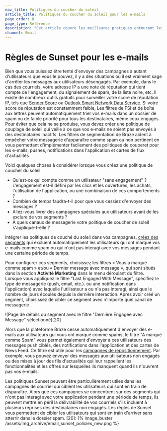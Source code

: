 ```yaml
---
nav_title: Politiques du coucher du soleil
article_title: Politiques du coucher du soleil pour les e-mails
page_order: 8
page_type: Référence
description: "Cet article couvre les meilleures pratiques entourant les politiques de mise en scène, en comprenant les situations où il est préférable d'arrêter les messages aux utilisateurs désengagés."
channel: Email
---
```


# Règles de Sunset pour les e-mails

Bien que vous puissiez être tenté d'envoyer des campagnes à autant d'utilisateurs que vous le pouvez, il y a des situations où il est vraiment sage d'arrêter les messages aux utilisateurs désengagés.  Par exemple, dans le cas des courriels, votre adresse IP a une note de réputation qui tient compte de l'engagement, du signalement de spam, de la liste noire, etc. Il existe de nombreux outils gratuits pour surveiller votre score de réputation IP, tels que [Sender Score](https://www.senderscore.org/ "Sender Score") ou [Outlook Smart Network Data Service](https://postmaster.live.com/snds/ "Outlook's Smart Network Data Service"). Si votre score de réputation est constamment faible, Les filtres de FSI et de boîte aux lettres peuvent automatiquement trier vos e-mails dans un dossier de spam ou de faible priorité pour tous les destinataires, même ceux engagés.  Pour éviter que cela ne se produise, vous devez créer une politique de couplage de soleil qui veille à ce que vos e-mails ne soient pas envoyés à des destinataires inactifs. Les filtres de segmentation de Braze aident à empêcher votre messagerie d'apparaître comme spam ou non pertinent en vous permettant d'implémenter facilement des politiques de couperet pour les e-mails, pushes, notifications dans l'application et cartes de flux d'actualités

Voici quelques choses à considérer lorsque vous créez une politique de coucher du soleil:

- Qu'est-ce qui compte comme un utilisateur "sans engagement" ? L'engagement est-il défini par les clics et les ouvertures, les achats, l'utilisation de l'application, ou une combinaison de ces comportements ?
- Combien de temps faudra-t-il pour que vous cessiez d'envoyer des messages ?
- Allez-vous livrer des campagnes spéciales aux utilisateurs avant de les exclure de vos segments ?
- À quels canaux de messagerie votre politique de coucher de soleil s'applique-t-elle ?

Intégrer les politiques de couché du soleil dans vos campagnes, [créez des segments][19] qui excluent automatiquement les utilisateurs qui ont marqué vos e-mails comme spam ou qui n'ont pas interagi avec vos messages pendant une certaine période de temps.

Pour configurer ces segments, choisissez les filtres « Vous a marqué comme spam » et/ou « Dernier message avec message », qui sont situés dans la section **Activité Marketing** dans le menu déroulant du filtre.  Lorsque vous appliquez le filtre "Last Engaged With Message", spécifiez le type de messagerie (push, email, etc.). ou une notification dans l'application) avec laquelle l'utilisateur a ou n'a pas interagi, ainsi que le nombre de jours écoulés depuis la dernière interaction. Après avoir créé un segment, choisissez de cibler ce segment avec n'importe quel canal de messagerie []({{site.baseurl}}/user_guide/message_building_by_channel/).

!\[Page de détails du segment avec le filtre "Dernière Engagée avec Message" sélectionné\]\[20\]

Alors que la plateforme Braze cesse automatiquement d'envoyer des e-mails aux utilisateurs qui vous ont marqué comme spams, le filtre "A marqué comme Spam" vous permet également d'envoyer à ces utilisateurs des messages push ciblés, des notifications dans l'application et des cartes de News Feed.  Ce filtre est utile pour les [campagnes de repositionnement][21]. Par exemple, vous pouvez envoyer des messages aux utilisateurs non engagés ou des mises à jour des fils d'actualités qui leur rappellent les fonctionnalités et les offres sur lesquelles ils manquent quand ils n'ouvrent pas vos e-mails.

Les politiques Sunset peuvent être particulièrement utiles dans les campagnes de courriel qui ciblent les utilisateurs qui sont en train de disparaître.  Alors que ces campagnes se concentrent sur des segments qui n'ont pas interagi avec votre application pendant une période de temps, ils peuvent mettre en péril la délivrabilité de vos courriels s'ils incluent à plusieurs reprises des destinataires non engagés. Les règles de Sunset vous permettent de cibler les utilisateurs qui sont en train d'arriver sans atterrir dans le dossier spam.
[20]: {% image_buster /assets/img_archive/email_sunset_policies_new.png %}

[19]: {{site.baseurl}}/user_guide/engagement_tools/segments/creating_a_segment/#creating-a-segment
[21]: {{site.baseurl}}/user_guide/engagement_tools/campaigns/ideas_and_strategies/retargeting_campaigns/#retargeting-campaigns
